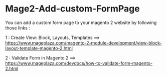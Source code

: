 # Mage2-Add-custom-FormPage



You can add a custom form page to your magento 2 website by following those links :

1 : Create View: Block, Layouts, Templates  ==>  https://www.mageplaza.com/magento-2-module-development/view-block-layout-template-magento-2.html

2 :  Validate Form in Magento 2  ==>  https://www.mageplaza.com/devdocs/how-to-validate-form-magento-2.html
